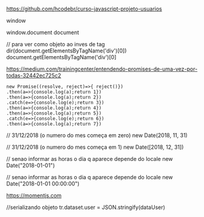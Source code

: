 https://github.com/hcodebr/curso-javascript-projeto-usuarios

window

window.document
document

// para ver como objeto ao inves de tag
dir(document.getElementsByTagName('div')[0])
document.getElementsByTagName('div')[0]

https://medium.com/trainingcenter/entendendo-promises-de-uma-vez-por-todas-32442ec725c2

```
new Promise((resolve, reject)=>{ reject()})
.then(a=>{console.log(a);return 1})
.then(a=>{console.log(a);return 2})
.catch(e=>{console.log(e);return 3})
.then(a=>{console.log(a);return 4})
.then(a=>{console.log(a);return 5})
.catch(e=>{console.log(e);return 6})
.then(a=>{console.log(a);return 7})
```


// 31/12/2018 (o numero do mes começa em zero)
new Date(2018, 11, 31)

// 31/12/2018 (o numero do mes começa em 1)
new Date([2018, 12, 31])

// senao informar as horas o dia q aparece depende do locale
new Date("2018-01-01")

// senao informar as horas o dia q aparece depende do locale
new Date("2018-01-01 00:00:00")


https://momentjs.com

//serializando objeto
tr.dataset.user = JSON.stringify(dataUser)
